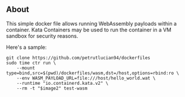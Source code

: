 About
-----

This simple docker file allows running WebAssembly payloads within a container.
Kata Containers may be used to run the container in a VM sandbox for security
reasons.

Here's a sample:
```
git clone https://github.com/petrutlucian94/dockerfiles
sudo time ctr run \
    --mount type=bind,src=$(pwd)/dockerfiles/wasm,dst=/host,options=rbind:ro \
    --env WASM_PAYLOAD_URL=file:///host/hello_world.wat \
    --runtime "io.containerd.kata.v2" \
    --rm -t "$image2" test-wasm
```
